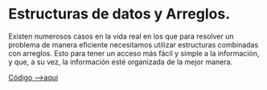 # Estructuras de datos y Arreglos.

Existen numerosos casos en la vida real en los que para resolver un problema de manera eficiente necesitamos utilizar estructuras combinadas con arreglos. Esto para tener un acceso más fácil y simple a la información, y que, a su vez, la información esté organizada de la mejor manera.

[Código -->aquí](estructurasArreglos.c)